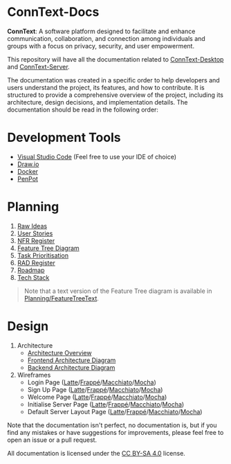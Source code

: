 # ConnText-Docs

**ConnText**: A software platform designed to facilitate and enhance communication, collaboration, and connection among individuals and groups with a focus on privacy, security, and user empowerment.

This repository will have all the documentation related to [ConnText-Desktop](https://github.com/Mx-Angel/ConnText-Desktop) and [ConnText-Server](https://github.com/Mx-Angel/ConnText-Server).

The documentation was created in a specific order to help developers and users understand the project, its features, and how to contribute. It is structured to provide a comprehensive overview of the project, including its architecture, design decisions, and implementation details. The documentation should be read in the following order:

# Development Tools
- [Visual Studio Code](https://code.visualstudio.com/) (Feel free to use your IDE of choice)
- [Draw.io](https://app.diagrams.net/)
- [Docker](https://www.docker.com/)
- [PenPot](https://penpot.app/)

# Planning
1. [Raw Ideas](Planning/RawIdeas.md)
2. [User Stories](Planning/UserStories.md)
3. [NFR Register](Planning/NFRRegister.md)
4. [Feature Tree Diagram](Diagrams/FeatureTree.png)
5. [Task Prioritisation](Planning/TaskPrioritisation.md)
6. [RAD Register](Planning/RADRegister.md)
7. [Roadmap](Planning/RoadMap.md)
8. [Tech Stack](Planning/TechStack.md)

> Note that a text version of the Feature Tree diagram is available in [Planning/FeatureTreeText](Planning/FeatureTreeText.txt).

# Design
1. Architecture
    - [Architecture Overview](Design/ArchitectureNotes.md)
    - [Frontend Architecture Diagram](Design/DiagramImages/Architecture/FrontendArchitectureDiagram.png)
    - [Backend Architecture Diagram](Design/DiagramImages/Architecture/BackendArchitectureDiagram.png)
2. Wireframes
    - Login Page ([Latte](Design/DiagramImages/Wireframes/Login/LoginLatte.png)/[Frappé](Design/DiagramImages/Wireframes/Login/LoginFrappe.png)/[Macchiato](Design/DiagramImages/Wireframes/Login/LoginMacchiato.png)/[Mocha](Design/DiagramImages/Wireframes/Login/LoginMocha.png))
    - Sign Up Page ([Latte](Design/DiagramImages/Wireframes/SignUp/SignUpLatte.png)/[Frappé](Design/DiagramImages/Wireframes/SignUp/SignUpFrappe.png)/[Macchiato](Design/DiagramImages/Wireframes/SignUp/SignUpMacchiato.png)/[Mocha](Design/DiagramImages/Wireframes/SignUp/SignUpMocha.png))
    - Welcome Page ([Latte](Design/DiagramImages/Wireframes/WelcomePage/WelcomePageLatte.png)/[Frappé](Design/DiagramImages/Wireframes/WelcomePage/WelcomePageFrappe.png)/[Macchiato](Design/DiagramImages/Wireframes/WelcomePage/WelcomePageMacchiato.png)/[Mocha](Design/DiagramImages/Wireframes/WelcomePage/WelcomePageMocha.png))
    - Initialise Server Page ([Latte](Design/DiagramImages/Wireframes/InitialiseServer/InitServerPageLatte.png)/[Frappé](Design/DiagramImages/Wireframes/InitialiseServer/InitServerPageFrappe.png)/[Macchiato](Design/DiagramImages/Wireframes/InitialiseServer/InitServerPageMacchiato.png)/[Mocha](Design/DiagramImages/Wireframes/InitialiseServer/InitServerPageMocha.png))
    - Default Server Layout Page ([Latte](Design/DiagramImages/Wireframes/DefaultServerLayout/DefaultServerLayoutLatte.png)/[Frappé](Design/DiagramImages/Wireframes/DefaultServerLayout/DefaultServerLayoutFrappe.png)/[Macchiato](Design/DiagramImages/Wireframes/DefaultServerLayout/DefaultServerLayoutMacchiato.png)/[Mocha](Design/DiagramImages/Wireframes/DefaultServerLayout/DefaultServerLayoutMocha.png))

Note that the documentation isn't perfect, no documentation is, but if you find any mistakes or have suggestions for improvements, please feel free to open an issue or a pull request.

All documentation is licensed under the [CC BY-SA 4.0](https://creativecommons.org/licenses/by-sa/4.0/) license.